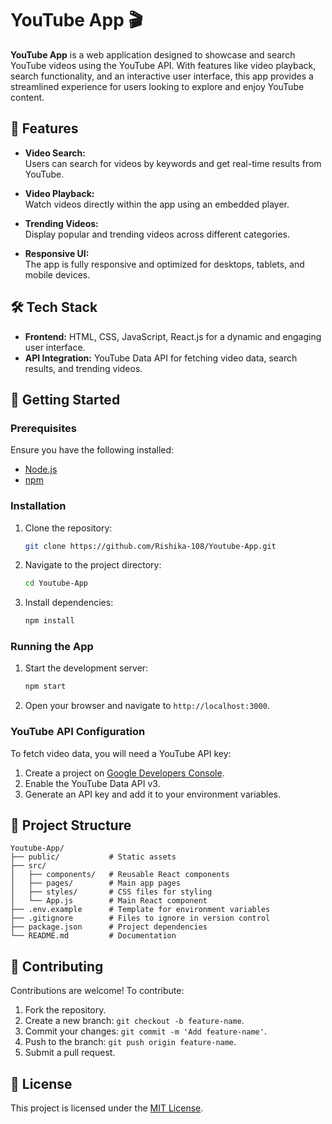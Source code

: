 # YouTube App 🎬  

**YouTube App** is a web application designed to showcase and search YouTube videos using the YouTube API. With features like video playback, search functionality, and an interactive user interface, this app provides a streamlined experience for users looking to explore and enjoy YouTube content.

## 🌟 Features  

- **Video Search:**  
  Users can search for videos by keywords and get real-time results from YouTube.

- **Video Playback:**  
  Watch videos directly within the app using an embedded player.

- **Trending Videos:**  
  Display popular and trending videos across different categories.

- **Responsive UI:**  
  The app is fully responsive and optimized for desktops, tablets, and mobile devices.

## 🛠️ Tech Stack  

- **Frontend:** HTML, CSS, JavaScript, React.js for a dynamic and engaging user interface.
- **API Integration:** YouTube Data API for fetching video data, search results, and trending videos.

## 🚀 Getting Started  

### Prerequisites  

Ensure you have the following installed:
- [Node.js](https://nodejs.org/)
- [npm](https://www.npmjs.com/)

### Installation  

1. Clone the repository:  
   ```bash  
   git clone https://github.com/Rishika-108/Youtube-App.git  
   ```  
2. Navigate to the project directory:  
   ```bash  
   cd Youtube-App  
   ```  
3. Install dependencies:  
   ```bash  
   npm install  
   ```

### Running the App  

1. Start the development server:  
   ```bash  
   npm start  
   ```  
2. Open your browser and navigate to `http://localhost:3000`.  

### YouTube API Configuration  

To fetch video data, you will need a YouTube API key:
1. Create a project on [Google Developers Console](https://console.developers.google.com/).
2. Enable the YouTube Data API v3.
3. Generate an API key and add it to your environment variables.

## 📂 Project Structure  

```plaintext  
Youtube-App/  
├── public/           # Static assets  
├── src/  
│   ├── components/   # Reusable React components  
│   ├── pages/        # Main app pages  
│   ├── styles/       # CSS files for styling  
│   └── App.js        # Main React component  
├── .env.example      # Template for environment variables  
├── .gitignore        # Files to ignore in version control  
├── package.json      # Project dependencies  
└── README.md         # Documentation  
```  

## 🤝 Contributing  

Contributions are welcome! To contribute:
1. Fork the repository.
2. Create a new branch: `git checkout -b feature-name`.
3. Commit your changes: `git commit -m 'Add feature-name'`.
4. Push to the branch: `git push origin feature-name`.
5. Submit a pull request.

## 📜 License  

This project is licensed under the [MIT License](LICENSE).
